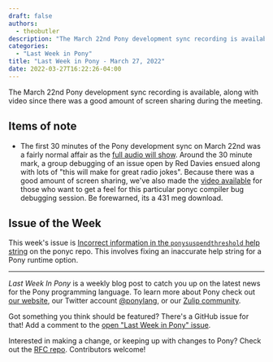```yaml
---
draft: false
authors:
  - theobutler
description: "The March 22nd Pony development sync recording is available, along with video since there was a good amount of screen sharing during the meeting."
categories:
  - "Last Week in Pony"
title: "Last Week in Pony - March 27, 2022"
date: 2022-03-27T16:22:26-04:00
---
```


The March 22nd Pony development sync recording is available, along with video since there was a good amount of screen sharing during the meeting.

<!-- more -->

## Items of note

- The first 30 minutes of the Pony development sync on March 22nd was a fairly normal affair as the [full audio will show](https://sync-recordings.ponylang.io/r/2022_03_22.m4a). Around the 30 minute mark, a group debugging of an issue open by Red Davies ensued along with lots of "this will make for great radio jokes". Because there was a good amount of screen sharing, we've also made the [video available](https://sync-recordings.ponylang.io/r/2022_03_22.mp4) for those who want to get a feel for this particular ponyc compiler bug debugging session. Be forewarned, its a 431 meg download.

## Issue of the Week

This week's issue is [Incorrect information in the `ponysuspendthreshold` help string](https://github.com/ponylang/ponyc/issues/3987) on the ponyc repo. This involves fixing an inaccurate help string for a Pony runtime option.

---

_Last Week In Pony_ is a weekly blog post to catch you up on the latest news for the Pony programming language. To learn more about Pony check out [our website](https://ponylang.io), our Twitter account [@ponylang](https://twitter.com/ponylang), or our [Zulip community](https://ponylang.zulipchat.com).

Got something you think should be featured? There's a GitHub issue for that! Add a comment to the [open "Last Week in Pony" issue](https://github.com/ponylang/ponylang.github.io/issues?q=is%3Aissue+is%3Aopen+label%3Alast-week-in-pony).

Interested in making a change, or keeping up with changes to Pony? Check out the [RFC repo](https://github.com/ponylang/rfcs). Contributors welcome!
